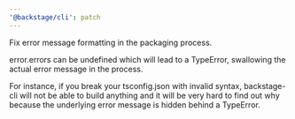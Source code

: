 ```yaml
---
'@backstage/cli': patch
---
```


Fix error message formatting in the packaging process.

error.errors can be undefined which will lead to a TypeError, swallowing the actual error message in the process.

For instance, if you break your tsconfig.json with invalid syntax, backstage-cli will not be able to build anything and it will be very hard to find out why because the underlying error message is hidden behind a TypeError.
